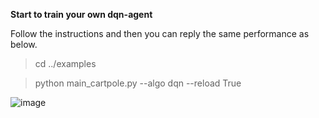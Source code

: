 **Start to train your own dqn-agent**

Follow the instructions and then you can reply the same performance as below.

>cd ../examples

>python main_cartpole.py --algo dqn --reload True

![image](https://github.com/jidiai/ai_lib/raw/master/examples/assets/dqn_cartpole.png)
